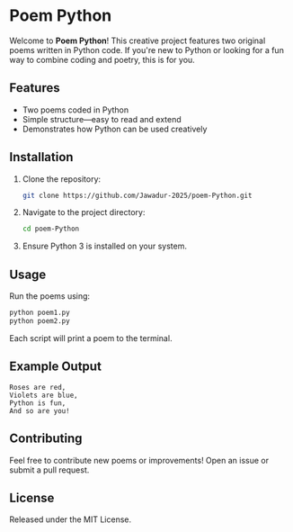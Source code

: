 # Poem Python

Welcome to **Poem Python**! This creative project features two original poems written in Python code. If you're new to Python or looking for a fun way to combine coding and poetry, this is for you.

## Features

- Two poems coded in Python
- Simple structure—easy to read and extend
- Demonstrates how Python can be used creatively

## Installation

1. Clone the repository:
   ```bash
   git clone https://github.com/Jawadur-2025/poem-Python.git
   ```
2. Navigate to the project directory:
   ```bash
   cd poem-Python
   ```
3. Ensure Python 3 is installed on your system.

## Usage

Run the poems using:
```bash
python poem1.py
python poem2.py
```
Each script will print a poem to the terminal.

## Example Output

```
Roses are red,
Violets are blue,
Python is fun,
And so are you!
```

## Contributing

Feel free to contribute new poems or improvements! Open an issue or submit a pull request.

## License

Released under the MIT License.
